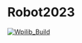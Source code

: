 # Robot2023

[![Wpilib_Build](https://github.com/first-team-93-new-apple-corp/Robot2023/actions/workflows/main.yml/badge.svg?branch=Robot_SwerveDrive)](https://github.com/first-team-93-new-apple-corp/Robot2023/actions/workflows/main.yml)
